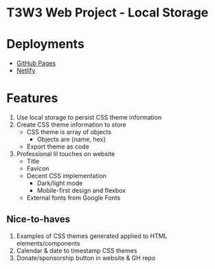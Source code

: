 # T3W3 Web Project - Local Storage

# Deployments

- [GitHub Pages](https://alexstormwood.com/oct23-t3w3-webproject/src/index.html)
- [Netlify](https://alexlocalstorageexample.netlify.app/)


# Features

1. Use local storage to persist CSS theme information
2. Create CSS theme information to store
	- CSS theme is array of objects
		- Objects are {name, hex}
	- Export theme as code 
3. Professional lil touches on website
	- Title
	- Favicon
	- Decent CSS implementation 
		- Dark/light mode 
		- Mobile-first design and flexbox 
	- External fonts from Google Fonts 


## Nice-to-haves 

1. Examples of CSS themes generated applied to HTML elements/components 
2. Calendar & date to timestamp CSS themes 
3. Donate/sponsorship button in website & GH repo 